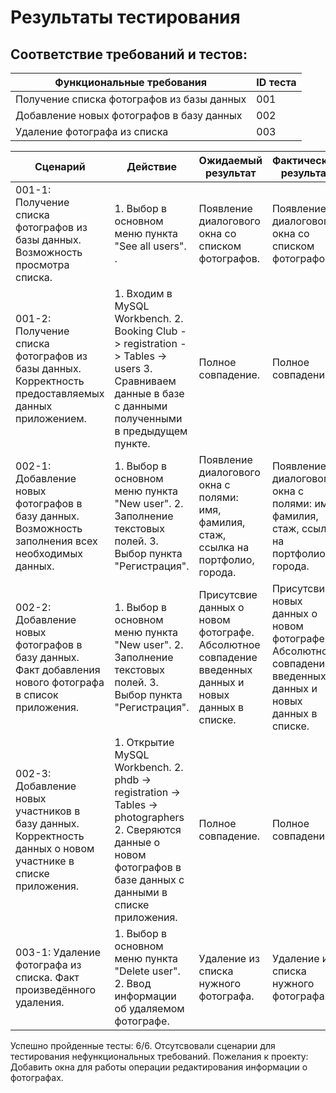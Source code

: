 # Результаты тестирования
## Соответствие требований и тестов:
| Функциональные требования         | ID теста           |
| ------------- |------------------|
| Получение списка фотографов из базы данных | 001 |              
| Добавление новых фотографов в базу данных    | 002 |
| Удаление фотографа из списка | 003 |


| Сценарий         | Действие           | Ожидаемый результат         | Фактический результат           | Оценка         |
| ---------------- |------------------- | ----------------------------|---------------------------------|----------------|
| 001-1: Получение списка фотографов из базы данных. Возможность просмотра списка. | 1. Выбор в основном меню пункта "See all users". .  | Появление диалогового окна со списком фотографов. | Появление диалогового окна со списком фотографов  | Сценарий выполнен |
| 001-2: Получение списка фотографов из базы данных. Корректность предоставляемых данных приложением. | 1. Входим в  MySQL Workbench. 2. Booking Club -> registration -> Tables -> users  3. Сравниваем данные в базе с данными полученными в предыдущем пункте. | Полное совпадение. | Полное совпадение. | Сценарий выполнен |
| 002-1: Добавление новых фотографов в базу данных.  Возможность заполнения всех необходимых данных. | 1. Выбор в основном меню пункта "New user". 2. Заполнение текстовых полей. 3. Выбор пункта "Регистрация". | Появление диалогового окна с полями: имя, фамилия, стаж, ссылка на портфолио, города. | Появление диалогового окна с полями: имя, фамилия, стаж, ссылка на портфолио, города. | Сценарий выполнен |
| 002-2: Добавление новых фотографов в базу данных. Факт добавления нового фотографа в список приложения. | 1. Выбор в основном меню пункта "New user". 2. Заполнение текстовых полей. 3. Выбор пункта "Регистрация". | Присутсвие данных о новом фотографе. Абсолютное совпадение введенных данных и новых данных в списке. | Присутсвие новых данных о новом фотографе. Абсолютное совпадение введенных данных и новых данных в списке. | Сценарий выполнен |
| 002-3: Добавление новых участников в базу данных. Корректность данных о новом участнике в списке приложения. | 1. Открытие  MySQL Workbench. 2. phdb -> registration -> Tables -> photographers 2. Сверяются данные о новом фотографов в базе данных с данными в списке приложения. | Полное совпадение. | Полное совпадение. | Сценарий выполнен |
| 003-1: Удаление фотографа из списка. Факт произведённого удаления. | 1. Выбор в основном меню пункта "Delete user". 2. Ввод информации об удаляемом фотографе. |  Удаление из списка нужного фотографа. | Удаление из списка нужного фотографа. | Сценарий выполнен |


Успешно пройденные тесты: 6/6.
Отсутсвовали сценарии для тестирования нефункциональных требований.
Пожелания к проекту: Добавить окна для работы операции редактирования информации о фотографах. 
